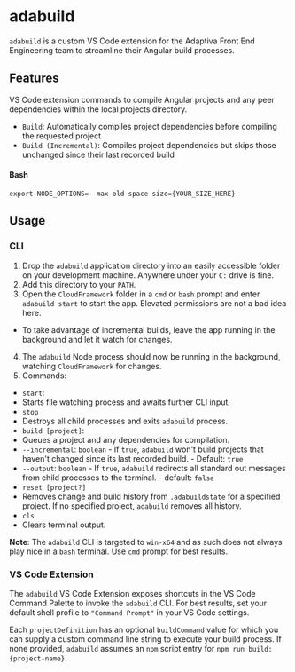 # adabuild
`adabuild` is a custom VS Code extension for the Adaptiva Front End Engineering team to streamline their Angular build processes.

## Features
VS Code extension commands to compile Angular projects and any peer dependencies within the local projects directory.
 - `Build`: Automatically compiles project dependencies before compiling the requested project
 - `Build (Incremental)`: Compiles project dependencies but skips those unchanged since their last recorded build

#### Bash
```
export NODE_OPTIONS=--max-old-space-size={YOUR_SIZE_HERE}
```

## Usage

### CLI
 1. Drop the `adabuild` application directory into an easily accessible folder on your development machine. Anywhere under your `C:` drive is fine.
 2. Add this directory to your `PATH`.
 3. Open the `CloudFramework` folder in a `cmd` or `bash` prompt and enter `adabuild start` to start the app. Elevated permissions are not a bad idea here.
  - To take advantage of incremental builds, leave the app running in the background and let it watch for changes.
 4. The `adabuild` Node process should now be running in the background, watching `CloudFramework` for changes.
 5. Commands:
  - `start`:
   - Starts file watching process and awaits further CLI input.
  - `stop`
   - Destroys all child processes and exits `adabuild` process.
  - `build [project]`:
   - Queues a project and any dependencies for compilation.
   - `--incremental`: `boolean`
    - If `true`, `adabuild` won't build projects that haven't changed since its last recorded build.
    - Default: `true`
   - `--output`: `boolean`
    - If `true`, `adabuild` redirects all standard out messages from child processes to the terminal.
    - default: `false`
  - `reset [project?]`
   - Removes change and build history from `.adabuildstate` for a specified project. If no specified project, `adabuild` removes all history.
  - `cls`
   - Clears terminal output.

**Note**: The `adabuild` CLI is targeted to `win-x64` and as such does not always play nice in a `bash` terminal. Use `cmd` prompt for best results.

### VS Code Extension
The `adabuild` VS Code Extension exposes shortcuts in the VS Code Command Palette to invoke the `adabuild` CLI. For best results, set your default shell profile to `"Command Prompt"` in your VS Code settings.

Each `projectDefinition` has an optional `buildCommand` value for which you can supply a custom command line string to execute your build process. If none provided, `adabuild` assumes an `npm` script entry for `npm run build:{project-name}`.
